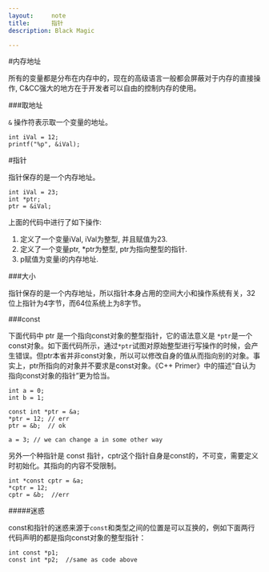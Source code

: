```yaml
---
layout:     note
title:      指针
description: Black Magic

---
```



#内存地址

所有的变量都是分布在内存中的，现在的高级语言一般都会屏蔽对于内存的直接操作, C&CC强大的地方在于开发者可以自由的控制内存的使用。

###取地址

`&` 操作符表示取一个变量的地址。

    int iVal = 12;
    printf("%p", &iVal);




#指针

指针保存的是一个内存地址。

    int iVal = 23;
    int *ptr;
    ptr = &iVal;

上面的代码中进行了如下操作:

1. 定义了一个变量iVal, iVal为整型, 并且赋值为23.
2. 定义了一个变量ptr, *ptr为整型, ptr为指向整型的指针.
3. p赋值为变量i的内存地址.




###大小

指针保存的是一个内存地址，所以指针本身占用的空间大小和操作系统有关，32位上指针为4字节，而64位系统上为8字节。


###const

下面代码中 ptr 是一个指向const对象的整型指针，它的语法意义是 `*ptr`是一个const对象。如下面代码所示，通过`*ptr`试图对原始整型进行写操作的时候，会产生错误。但ptr本省并非const对象，所以可以修改自身的值从而指向别的对象。事实上，ptr所指向的对象并不要求是const对象。《C++ Primer》中的描述“自认为指向const对象的指针”更为恰当。

    int a = 0;
    int b = 1;

    const int *ptr = &a;
    *ptr = 12; // err
    ptr = &b;  // ok

    a = 3; // we can change a in some other way


另外一个种指针是 const 指针，cptr这个指针自身是const的，不可变，需要定义时初始化。其指向的内容不受限制。



    int *const cptr = &a;
    *cptr = 12;
    cptr = &b;  //err

#####迷惑

const和指针的迷惑来源于`const`和类型之间的位置是可以互换的，例如下面两行代码声明的都是指向const对象的整型指针：

    int const *p1;
    const int *p2;  //same as code above






